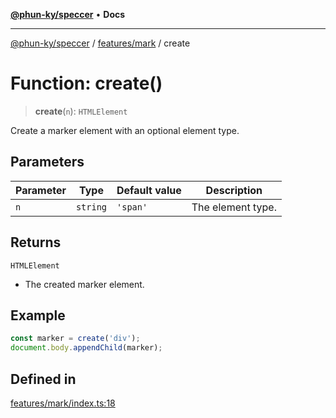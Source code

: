 [**@phun-ky/speccer**](../../../README.md) • **Docs**

***

[@phun-ky/speccer](../../../README.md) / [features/mark](../README.md) / create

# Function: create()

> **create**(`n`): `HTMLElement`

Create a marker element with an optional element type.

## Parameters

| Parameter | Type | Default value | Description |
| ------ | ------ | ------ | ------ |
| `n` | `string` | `'span'` | The element type. |

## Returns

`HTMLElement`

- The created marker element.

## Example

```typescript
const marker = create('div');
document.body.appendChild(marker);
```

## Defined in

[features/mark/index.ts:18](https://github.com/phun-ky/speccer/blob/main/src/features/mark/index.ts#L18)
